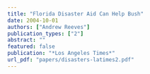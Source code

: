 ```yaml
---
title: "Florida Disaster Aid Can Help Bush"
date: 2004-10-01
authors: ["Andrew Reeves"]
publication_types: ["2"]
abstract: ""
featured: false
publication: "*Los Angeles Times*"
url_pdf: "papers/disasters-latimes2.pdf"
---
```


